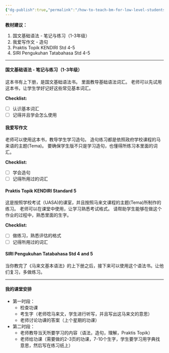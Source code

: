 ```yaml
---
{"dg-publish":true,"permalink":"/how-to-teach-bm-for-low-level-students/"}
---
```


**教材建议：**
1. 国文基础语法 - 笔记与练习（1-3年级）
2. 我爱写作文 - 造句
3. Praktis Topik KENDIRI Std 4-5
4. SIRI Pengukuhan Tatabahasa Std 4-5

---
#### 国文基础语法 - 笔记与练习（1-3年级）
这本书有上下册，是国文基础语法书。
里面教导基础语法词汇。
老师可以先试用这本书，让学生学好记好这些常见基本词汇。

**Checklist:**
- [ ] 认识基本词汇
- [ ] 记得并且学会怎么使用

#### 我爱写作文
老师可以使用这本书，教导学生学习造句。
造句练习都是依照政府学校课程的马来语的主题(Tema)。
要确保学生版不只是学习造句，也懂得所练习本里面的词汇。

**Checklist:**
- [ ] 学会造句
- [ ] 记得所用过的词汇

#### Praktis Topik KENDIRI Standard 5
这是按照学校考试（UASA)的课室，并且按照马来文课程的主题(Tema)所制作的练习。
老师可以在课堂中使用，让学习熟悉考试格式。
请帮助学生能够在做这个作业的过程中，熟悉里面的生字。

**Checklist:**
- [ ] 做练习，熟悉评估的格式
- [ ] 记得所用过的词汇

#### SIRI Pengukuhan Tatabahasa Std 4 and 5
当你教完了《马来文基本语法》的上下册之后，接下来可以使用这个语法书。让他们复习，多做练习。


---

#### 我的课堂安排

- 第一时段：
	- 检查功课
	- 考生字（老师唸马来文，学生进行听写，并且写出这马来文的意思）
	- 老师讨论功课的答案（上个星期的功课）
- 第二时段：
	- 老师教导当天所要学习的内容（语法，造句，理解，Praktis Topik）
	- 老师给功课（需要做的2-3页的功课，7-10个生字，学生要学习用字典找意思，然后写在练习纸上）